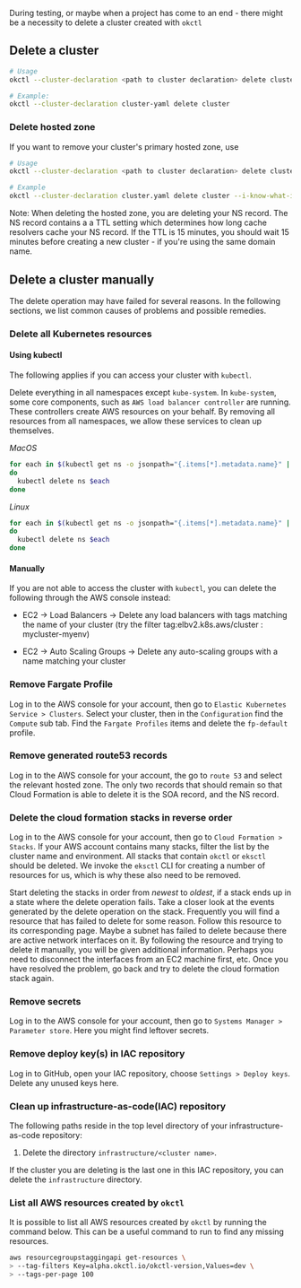 During testing, or maybe when a project has come to an end - there might be a necessity to delete a cluster created with
`okctl`

## Delete a cluster

```bash
# Usage
okctl --cluster-declaration <path to cluster declaration> delete cluster

# Example:
okctl --cluster-declaration cluster-yaml delete cluster
```

### Delete hosted zone

If you want to remove your cluster's primary hosted zone, use

```bash
# Usage
okctl --cluster-declaration <path to cluster declaration> delete cluster --i-know-what-i-am-doing-delete-hosted-zone-and-records true 

# Example
okctl --cluster-declaration cluster.yaml delete cluster --i-know-what-i-am-doing-delete-hosted-zone-and-records true 
```

Note: When deleting the hosted zone, you are deleting your NS record. The NS record contains a
a TTL setting which determines how long cache resolvers cache your NS record. If the TTL is 15
minutes, you should wait 15 minutes before creating a new cluster - if you're using the same
domain name.

## Delete a cluster manually

The delete operation may have failed for several reasons. In the following sections, we list common causes of problems
and possible remedies.

### Delete all Kubernetes resources

#### Using kubectl

The following applies if you can access your cluster with `kubectl`.

Delete everything in all namespaces except `kube-system`. In `kube-system`, some core components, such as 
`AWS load balancer controller` are running. These controllers create AWS resources on your behalf. By removing all 
resources from all namespaces, we allow these services to clean up themselves.

*MacOS*

```bash
for each in $(kubectl get ns -o jsonpath="{.items[*].metadata.name}" | grep -v kube-system);
do
  kubectl delete ns $each
done
```

*Linux*

```bash
for each in $(kubectl get ns -o jsonpath="{.items[*].metadata.name}" | tr ' ' \\n | grep -v kube-system);
do
  kubectl delete ns $each
done
```

#### Manually

If you are not able to access the cluster with `kubectl`, you can delete the following through the AWS console instead:

* EC2 -> Load Balancers -> Delete any load balancers with tags matching the name of your cluster (try the filter
tag:elbv2.k8s.aws/cluster : mycluster-myenv)

* EC2 -> Auto Scaling Groups -> Delete any auto-scaling groups with a name matching your cluster


### Remove Fargate Profile

Log in to the AWS console for your account, then go to `Elastic Kubernetes Service > Clusters`. Select your cluster, 
then in the `Configuration` find the `Compute` sub tab. Find the `Fargate Profiles` items and delete the `fp-default` 
profile.

### Remove generated route53 records

Log in to the AWS console for your account, the go to `route 53` and select the relevant hosted zone. The only two
records that should remain so that Cloud Formation is able to delete it is the SOA record, and the NS record.

### Delete the cloud formation stacks in reverse order

Log in to the AWS console for your account, then go to `Cloud Formation > Stacks`. If your AWS account contains many 
stacks, filter the list by the cluster name and environment. All stacks that contain `okctl` or `eksctl` should be deleted. We invoke the `eksctl` CLI for creating a number of resources for us, which is why these also need to be removed.

Start deleting the stacks in order from _newest_ to _oldest_, if a stack ends up in a state where the delete operation
fails. Take a closer look at the events generated by the delete operation on the stack. Frequently you will find a 
resource that has failed to delete for some reason. Follow this resource to its corresponding page. Maybe a subnet has 
failed to delete because there are active network interfaces on it. By following the resource and trying to delete it 
manually, you will be given additional information. Perhaps you need to disconnect the interfaces from an EC2 machine
first, etc. Once you have resolved the problem, go back and try to delete the cloud formation stack again.

### Remove secrets

Log in to the AWS console for your account, then go to `Systems Manager > Parameter store`. Here you might find leftover
secrets. 

### Remove deploy key(s) in IAC repository

Log in to GitHub, open your IAC repository, choose `Settings > Deploy keys`. Delete any unused keys here.

### Clean up infrastructure-as-code(IAC) repository

The following paths reside in the top level directory of your infrastructure-as-code repository:

1. Delete the directory `infrastructure/<cluster name>`.

If the cluster you are deleting is the last one in this IAC repository, you can delete the `infrastructure` directory.

### List all AWS resources created by `okctl`

It is possible to list all AWS resources created by `okctl` by running the command below. This can be a useful command to run to find any missing resources.

```bash
aws resourcegroupstaggingapi get-resources \
> --tag-filters Key=alpha.okctl.io/okctl-version,Values=dev \
> --tags-per-page 100
```

